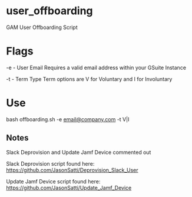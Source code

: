 # user_offboarding
GAM User Offboarding Script

# Flags

-e - User Email
  Requires a valid email address within your GSuite Instance
  
-t - Term Type
  Term options are V for Voluntary and I for Involuntary 
  
# Use

bash offboarding.sh -e email@company.com -t V|I


## Notes
Slack Deprovision and Update Jamf Device commented out

Slack Deprovision script found here:
https://github.com/JasonSatti/Deprovision_Slack_User

Update Jamf Device script found here:
https://github.com/JasonSatti/Update_Jamf_Device
